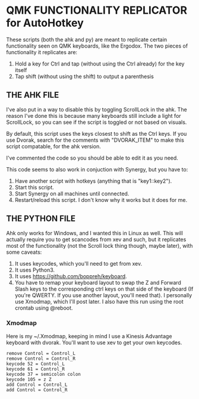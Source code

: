 # QMK FUNCTIONALITY REPLICATOR for AutoHotkey

These scripts (both the ahk and py) are meant to replicate certain functionality
seen on QMK keyboards, like the Ergodox. The two pieces of functionality it
replicates are:
1. Hold a key for Ctrl and tap (without using the Ctrl already) for the key itself
2. Tap shift (without using the shift) to output a parenthesis

## THE AHK FILE

I've also put in a way to disable this by toggling ScrollLock in the ahk. The reason
I've done this is because many keyboards still include a light for ScrollLock, so you
can see if the script is toggled or not based on visuals.

By default, this script uses the keys closest to shift as the Ctrl keys. If you use
Dvorak, search for the comments with "DVORAK_ITEM" to make this script compatable,
for the ahk version.

I've commented the code so you should be able to edit it as you need.

This code seems to also work in conjuction with Synergy, but you have to:
1. Have another script with hotkeys (anything that is "key1::key2").
2. Start this script.
3. Start Synergy on all machines until connected.
4. Restart/reload this script.
I don't know why it works but it does for me.

## THE PYTHON FILE
Ahk only works for Windows, and I wanted this in Linux as well. This will actually
require you to get scancodes from xev and such, but it replicates most of the
functionality (not the Scroll lock thing though, maybe later), with some caveats:
1. It uses keycodes, which you'll need to get from xev.
2. It uses Python3.
3. It uses https://github.com/boppreh/keyboard.
4. You have to remap your keyboard layout to swap the Z and Forward Slash keys
   to the corresponding ctrl keys on that side of the keyboard (If you're QWERTY.
   If you use another layout, you'll need that). I personally use Xmodmap, which
   I'll post later.
I also have this run using the root crontab using @reboot.

### Xmodmap
Here is my ~/.Xmodmap, keeping in mind I use a Kinesis Advantage keyboard with dvorak.
You'll want to use xev to get your own keycodes.
```
remove Control = Control_L
remove Control = Control_R
keycode 52 = Control_L
keycode 61 = Control_R
keycode 37 = semicolon colon
keycode 105 = z Z
add Control = Control_L
add Control = Control_R
```
